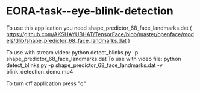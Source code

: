 # EORA-task--eye-blink-detection

To use this application you need shape_predictor_68_face_landmarks.dat
( https://github.com/AKSHAYUBHAT/TensorFace/blob/master/openface/models/dlib/shape_predictor_68_face_landmarks.dat )

To use with stream video:
python detect_blinks.py -p shape_predictor_68_face_landmarks.dat
To use with video file:
python detect_blinks.py -p shape_predictor_68_face_landmarks.dat -v blink_detection_demo.mp4

To turn off application press "q"
